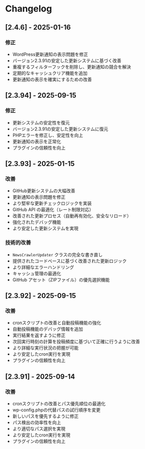 # Changelog

## [2.4.6] - 2025-01-16

### 修正
- WordPress更新通知の表示問題を修正
- バージョン2.3.91の安定した更新システムに基づく改善
- 重複するフィルターフックを削除し、更新通知の競合を解決
- 定期的なキャッシュクリア機能を追加
- 更新通知の表示を確実にするための改善

## [2.3.94] - 2025-09-15

### 修正
- 更新システムの安定性を復元
- バージョン2.3.91の安定した更新システムに復元
- PHPエラーを修正し、安定性を向上
- 更新通知の表示を正常化
- プラグインの信頼性を向上

## [2.3.93] - 2025-01-15

### 改善
- GitHub更新システムの大幅改善
- 更新通知の表示問題を修正
- より堅牢な更新チェックロジックを実装
- GitHub API の最適化（レート制限対応）
- 改善された更新プロセス（自動再有効化、安全なリロード）
- 強化されたデバッグ機能
- より安定した更新システムを実現

### 技術的改善
- `NewsCrawlerUpdater` クラスの完全な書き直し
- 提供されたコードベースに基づく改善された更新ロジック
- より詳細なエラーハンドリング
- キャッシュ管理の最適化
- GitHub アセット（ZIPファイル）の優先選択機能

## [2.3.92] - 2025-09-15

### 改善
- cronスクリプトの改善と自動投稿機能の強化
- 自動投稿機能のデバッグ情報を追加
- 実行結果を返すように修正
- 次回実行時刻の計算を投稿頻度に基づいて正確に行うように改善
- より詳細な実行状況の把握が可能
- より安定したcron実行を実現
- プラグインの信頼性を向上

## [2.3.91] - 2025-09-14

### 改善
- cronスクリプトの改善とパス優先順位の最適化
- wp-config.phpの代替パスの試行順序を変更
- 新しいパスを優先するように修正
- パス検出の効率性を向上
- より適切なパス選択を実現
- より安定したcron実行を実現
- プラグインの信頼性を向上
